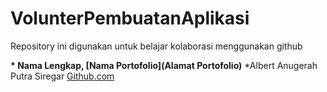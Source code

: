 # VolunterPembuatanAplikasi
Repository ini digunakan untuk belajar kolaborasi menggunakan github


**\* Nama Lengkap, [Nama Portofolio](Alamat Portofolio)**
*Albert Anugerah Putra Siregar [Github.com](https://github.com/albertanugerah)
